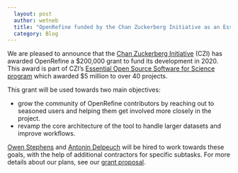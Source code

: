 ```yaml
---
  layout: post
  author: wetneb
  title: "OpenRefine funded by the Chan Zuckerberg Initiative as an Essential Open Source Software for Science"
  category: Blog
---
```


We are pleased to announce that the [Chan Zuckerberg Initiative](https://chanzuckerberg.com) (CZI) has awarded OpenRefine a $200,000 grant to fund its development in 2020.
This award is part of CZI’s [Essential Open Source Software for Science program](https://chanzuckerberg.com/eoss/proposals) which awarded $5 million to over 40 projects.

This grant will be used towards two main objectives:
- grow the community of OpenRefine contributors by reaching out to seasoned users and helping them get involved more closely in the project.
- revamp the core architecture of the tool to handle larger datasets and improve workflows.

[Owen Stephens](http://www.meanboyfriend.com/overdue_ideas/) and [Antonin Delpeuch](http://antonin.delpeuch.eu/) will be hired to work towards these goals, with the help of additional contractors for specific subtasks.
For more details about our plans, see our [grant proposal](https://raw.github.com/OpenRefine/openrefine.github.com/master/images/czi-eoss-proposal.pdf).

